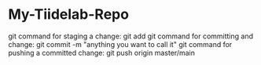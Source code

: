 # My-Tiidelab-Repo
git command for staging a change: git add <files>
git command for committing and change: git commit -m "anything you want to call it"
git command for pushing a committed change: git push origin master/main